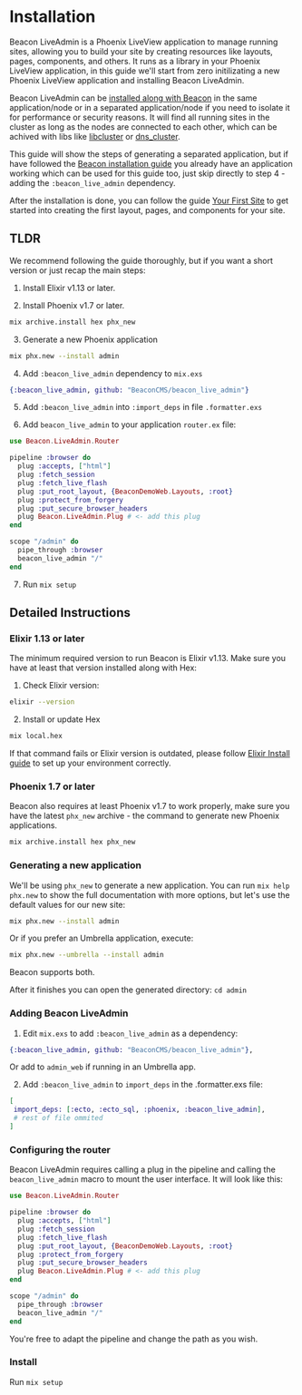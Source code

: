 # Installation

Beacon LiveAdmin is a Phoenix LiveView application to manage running sites, allowing you to build your site by creating resources like layouts, pages, components, and others. It runs as a library in your Phoenix LiveView application, in this guide we'll start from zero initilizating a new Phoenix LiveView application and installing Beacon LiveAdmin.

Beacon LiveAdmin can be [installed along with Beacon](https://github.com/BeaconCMS/beacon/blob/main/guides/introduction/installation.md) in the same application/node or in a separated application/node if you need to isolate it for performance or security reasons. It will find all running sites in the cluster as long as the nodes are connected to each other, which can be achived with libs like [libcluster](https://hex.pm/packages/libcluster) or [dns_cluster](https://hex.pm/packages/dns_cluster).

This guide will show the steps of generating a separated application, but if have followed the [Beacon installation guide](https://github.com/BeaconCMS/beacon/blob/main/guides/introduction/installation.md) you already have an application working which can be used for this guide too, just skip directly to step 4 - adding the `:beacon_live_admin` dependency.

After the installation is done, you can follow the guide [Your First Site](https://github.com/BeaconCMS/beacon/blob/main/guides/introduction/your_first_site.md) to get started into creating the first layout, pages, and components for your site.

## TLDR

We recommend following the guide thoroughly, but if you want a short version or just recap the main steps:

1. Install Elixir v1.13 or later.

2. Install Phoenix v1.7 or later.

  ```sh
  mix archive.install hex phx_new
  ```

3. Generate a new Phoenix application

  ```sh
  mix phx.new --install admin
  ```

4. Add `:beacon_live_admin` dependency to `mix.exs`

  ```elixir
  {:beacon_live_admin, github: "BeaconCMS/beacon_live_admin"}
  ```
  
5. Add `:beacon_live_admin` into `:import_deps` in file `.formatter.exs`

6. Add `beacon_live_admin` to your application `router.ex` file:

  ```elixir
  use Beacon.LiveAdmin.Router
  
  pipeline :browser do
    plug :accepts, ["html"]
    plug :fetch_session
    plug :fetch_live_flash
    plug :put_root_layout, {BeaconDemoWeb.Layouts, :root}
    plug :protect_from_forgery
    plug :put_secure_browser_headers
    plug Beacon.LiveAdmin.Plug # <- add this plug
  end

  scope "/admin" do
    pipe_through :browser
    beacon_live_admin "/"
  end
  ```

7. Run `mix setup`

## Detailed Instructions

### Elixir 1.13 or later

The minimum required version to run Beacon is Elixir v1.13. Make sure you have at least that version installed along with Hex:

1. Check Elixir version:

```sh
elixir --version
```

2. Install or update Hex

```sh
mix local.hex
```

If that command fails or Elixir version is outdated, please follow [Elixir Install guide](https://elixir-lang.org/install.html) to set up your environment correctly.

### Phoenix 1.7 or later

Beacon also requires at least Phoenix v1.7 to work properly, make sure you have the latest `phx_new` archive - the command to generate new Phoenix applications.

```sh
mix archive.install hex phx_new
```

### Generating a new application

We'll be using `phx_new` to generate a new application. You can run `mix help phx.new` to show the full documentation with more options, but let's use the default values for our new site:

```sh
mix phx.new --install admin
```

Or if you prefer an Umbrella application, execute:

```sh
mix phx.new --umbrella --install admin
```

Beacon supports both.

After it finishes you can open the generated directory: `cd admin`

### Adding Beacon LiveAdmin

1. Edit `mix.exs` to add `:beacon_live_admin` as a dependency:

```elixir
{:beacon_live_admin, github: "BeaconCMS/beacon_live_admin"},
```

Or add to `admin_web` if running in an Umbrella app.

2. Add `:beacon_live_admin` to `import_deps` in the .formatter.exs file:

```elixir
[
 import_deps: [:ecto, :ecto_sql, :phoenix, :beacon_live_admin],
 # rest of file ommited
]
```

### Configuring the router

Beacon LiveAdmin requires calling a plug in the pipeline and calling the `beacon_live_admin` macro to mount the user interface. It will look like this:

  ```elixir
  use Beacon.LiveAdmin.Router
  
  pipeline :browser do
    plug :accepts, ["html"]
    plug :fetch_session
    plug :fetch_live_flash
    plug :put_root_layout, {BeaconDemoWeb.Layouts, :root}
    plug :protect_from_forgery
    plug :put_secure_browser_headers
    plug Beacon.LiveAdmin.Plug # <- add this plug
  end

  scope "/admin" do
    pipe_through :browser
    beacon_live_admin "/"
  end
  ```
  
You're free to adapt the pipeline and change the path as you wish.

### Install

Run `mix setup`